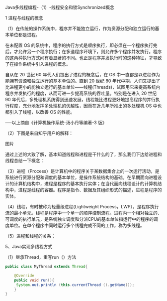 
Java多线程编程-（1）-线程安全和锁Synchronized概念

1 进程与线程的概念

（1）在传统的操作系统中，程序并不能独立运行，作为资源分配和独立运行的基本单位都是进程。

在未配置 OS 的系统中，程序的执行方式是顺序执行，即必须在一个程序执行完后，才允许另一个程序执行；在多道程序环境下，则允许多个程序并发执行。程序的这两种执行方式间有着显著的不同。也正是程序并发执行时的这种特征，才导致了在操作系统中引入进程的概念。

自从在 20 世纪 60 年代人们提出了进程的概念后，在 OS 中一直都是以进程作为能拥有资源和独立运行的基本单位的。直到 20 世纪 80 年代中期，人们又提出了比进程更小的能独立运行的基本单位——线程(Threads)，试图用它来提高系统内程序并发执行的程度，从而可进一步提高系统的吞吐量。特别是在进入 20 世纪 90 年代后，多处理机系统得到迅速发展，线程能比进程更好地提高程序的并行执行程度，充分地发挥多处理机的优越性，因而在近几年所推出的多处理机 OS 中也都引入了线程，以改善 OS 的性能。

—–以上摘自《计算机操作系统-汤小丹等编著-3 版》

（2）下图是来自知乎用户的解释：

图片

通过上述的大致了解，基本知道线程和进程是干什么的了，那么我们下边给进程和线程总结一下概念：

（3）进程（Process）是计算机中的程序关于某数据集合上的一次运行活动，是系统进行资源分配和调度的基本单位，是操作系统结构的基础。在早期面向进程设计的计算机结构中，进程是程序的基本执行实体；在当代面向线程设计的计算机结构中，进程是线程的容器。程序是指令、数据及其组织形式的描述，进程是程序的实体。

（4）线程，有时被称为轻量级进程(Lightweight Process，LWP），是程序执行流的最小单元。线程是程序中一个单一的顺序控制流程。进程内一个相对独立的、可调度的执行单元，是系统独立调度和分派CPU的基本单位指运行中的程序的调度单位。在单个程序中同时运行多个线程完成不同的工作，称为多线程。

（5）进程和线程的关系：

5、Java实现多线程方式

（1）继承Thread，重写run（）方法

```java
public class MyThread extends Thread{

    @Override
    public void run(){
     System.out.println (this.currentThread ().getName());
    }
}
```
